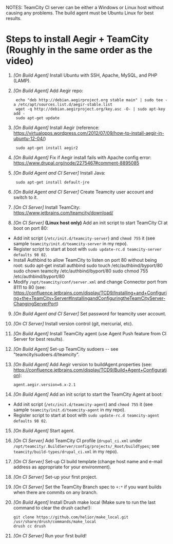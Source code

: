 NOTES:
  TeamCity CI server can be either a Windows or Linux host without causing any problems.
  The build agent must be Ubuntu Linux for best results.

Steps to install Aegir + TeamCity (Roughly in the same order as the video)
==========================================================================
1. *[On Build Agent]* Install Ubuntu with SSH, Apache, MySQL, and PHP (LAMP).

2. *[On Build Agent]* Add Aegir repo:

        echo "deb http://debian.aegirproject.org stable main" | sudo tee -a /etc/apt/sources.list.d/aegir-stable.list
        wget -q http://debian.aegirproject.org/key.asc -O- | sudo apt-key add -
        sudo apt-get update

3. *[On Build Agent]* Install Aegir (reference: https://virtualopps.wordpress.com/2012/07/09/how-to-install-aegir-in-ubuntu-12-04/)

        sudo apt-get install aegir2

4. *[On Build Agent]* Fix if Aegir install fails with Apache config error:
https://www.drupal.org/node/2275467#comment-8895085

5. *[On Build Agent and CI Server]* Install Java:

        sudo apt-get install default-jre

6. *[On Build Agent and CI Server]* Create Teamcity user account and switch to it.

7. *[On CI Server]* Install TeamCity:
https://www.jetbrains.com/teamcity/download/

8. *[On CI Server]* **(Linux host only)** Add an init script to start TeamCity CI at boot on port 80:
  - Add init script (`/etc/init.d/teamcity-server`) and `chmod 755` it (see sample `teamcity/init.d/teamcity-server` in my repo).
  - Register script to start at boot with `sudo update-rc.d teamcity-server defaults 98 02`.
  - Install Authbind to allow TeamCity to listen on port 80 without being root:
        sudo apt-get install authbind
        sudo touch /etc/authbind/byport/80
        sudo chown teamcity /etc/authbind/byport/80
        sudo chmod 755 /etc/authbind/byport/80
  - Modify `/opt/teamcity/conf/server.xml` and change Connector port from 8111 to 80 (see: https://confluence.jetbrains.com/display/TCD9/Installing+and+Configuring+the+TeamCity+Server#InstallingandConfiguringtheTeamCityServer-ChangingServerPort)

9. *[On Build Agent and CI Server]* Set password for teamcity user account.

10. *[On CI Server]* Install version control (git, mercurial, etc).

11. *[On Build Agent]* Install TeamCity agent (use Agent Push feature from CI Server for best results).

12. *[On Build Agent]* Set-up TeamCity sudoers -- see "teamcity/sudoers.d/teamcity".

13. *[On Build Agent]* Add Aegir version to buildAgent.properties (see: https://confluence.jetbrains.com/display/TCD9/Build+Agent+Configuration):

        agent.aegir.version=6.x-2.1

14. *[On Build Agent]* Add an init script to start the TeamCity Agent at boot:
  - Add init script (`/etc/init.d/teamcity-agent`) and `chmod 755` it (see sample `teamcity/init.d/teamcity-agent` in my repo).
  - Register script to start at boot with `sudo update-rc.d teamcity-agent defaults 98 02`.

15. *[On Build Agent]* Start agent.

16. *[On CI Server]* Add TeamCity CI profile (`drupal_ci.xml` under `/opt/teamcity/.BuildServer/config/projects/_Root/buildTypes`;  see `teamcity/build-types/drupal_ci.xml` in my repo).

17. *[On CI Server]* Set-up CI build template (change host name and e-mail address as appropriate for your environment).

18. *[On CI Server]* Set-up your first project.

19. *[On CI Server]* Set the TeamCity Branch spec to `+:*` if you want builds when there are commits on any branch.

20. *[On Build Agent]* Install Drush make local (Make sure to run the last command to clear the drush cache!):

        git clone https://github.com/helior/make_local.git /usr/share/drush/commands/make_local
        drush cc drush

21. *[On CI Server]* Run your first build!
